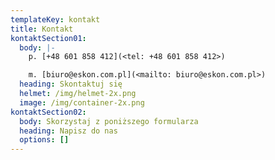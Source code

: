 ```yaml
---
templateKey: kontakt
title: Kontakt
kontaktSection01:
  body: |-
    p. [+48 601 858 412](<tel: +48 601 858 412>)

    m. [biuro@eskon.com.pl](<mailto: biuro@eskon.com.pl>)
  heading: Skontaktuj się
  helmet: /img/helmet-2x.png
  image: /img/container-2x.png
kontaktSection02:
  body: Skorzystaj z poniższego formularza
  heading: Napisz do nas
  options: []
---
```


